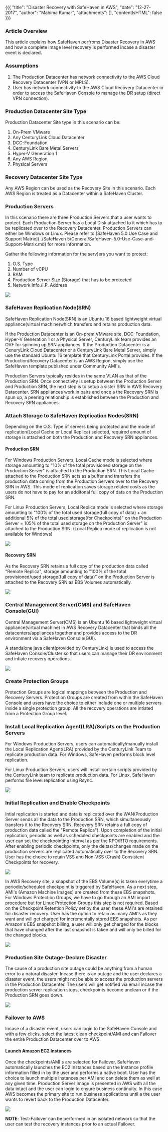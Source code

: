 {{{
  "title": "Disaster Recovery with SafeHaven in AWS",
  "date": "12-27-2017",
  "author": "Mahima Kumar",
  "attachments": [],
  "contentIsHTML": false
}}}

### Article Overview
This article explains how SafeHaven perfroms Disaster Recovery in AWS and how a complete image level recovery is performed incase a disaster event is declared.

### Assumptions
1. The Production Datacenter has network connectivity to the AWS Cloud Recovery Datacenter (VPN or MPLS).
2. User has network connectivity to the AWS Cloud Recovery Datacenter in order to access the SafeHaven Console to manage the DR setup (direct VPN connection).

### Production Datacenter Site Type
Production Datacenter Site type in this scenario can be:

1. On-Prem VMware
2. Any CenturyLink Cloud Datacenter
3. DCC-Foundation
4. CenturyLink Bare Metal Servers
5. Hyper-V Generation 1
6. Any AWS Region
6. Physical Servers

### Recovery Datacenter Site Type
Any AWS Region can be used as the Recovery Site in this scenario. Each AWS Region is treated as a Datacenter within a SafeHaven Cluster.

### Production Servers
In this scenario there are three Production Servers that a user wants to protect. Each Production Server has a Local Disk attached to it which has to be replicated over to the Recovery Datacenter. Production Servers can either be Windows or Linux. Please refer to [SafeHaven 5.0 Use Case and Support Matrix](../SafeHaven 5/General/SafeHaven-5.0-Use-Case-and-Support-Matrix.md) for more information.

Gather the following information for the serv)ers you want to protect:

1. O.S. Type
2. Number of vCPU
3. RAM
4. Production Server Size (Storage) that has to be protected
5. Network Info./I.P. Address

![](../../images/SHOverview/DRinAWS/ProductionServer.PNG)

### SafeHaven Replication Node(SRN)
SafeHaven Replication Node(SRN) is an Ubuntu 16 based lightweight virtual appliance(virtual machine)which transfers and retains production data.

If the Production Datacenter is an On-prem VMware site, DCC-Foundation, Hyper-V Generation 1 or a Physical Server, CenturyLink team provides an OVF for spinning up SRN appliances. If the Production Datacenter is a CenuryLink Cloud Datacenter or a CenturyLink Bare Metal Server, simply use the standard Ubuntu 16 template that CenturyLink Portal provides. If the Production/Recovery Datacenter is an AWS Region, simply use the SafeHaven template published under Community AMI's.

Production Servers typically resides in the same VLAN as that of the Production SRN. Once connectivity is setup between the Production Server and Production SRN, the next step is to setup a sister SRN in AWS Recovery Datacenter. SRN appliances work in pairs and once a the Recovery SRN is spun up, a peering relationship is established between the Production and Recovery SRN appliances.

### Attach Storage to SafeHaven Replication Nodes(SRN)
Depending on the O.S. Type of servers being protected and the mode of replication(Local Cache or Local Replica) selected, required amount of storage is attached on both the Production and Recovery SRN appliances.

#### Production SRN
For Windows Production Servers, Local Cache mode is selected where storage amounting to "10% of the total provisioned storage on the Production Server" is attached to the Production SRN. This Local Cache attached to the Production SRN acts as a buffer and transfers the production data coming from the Production Servers over to the Recovery SRN in AWS. This mode of replication saves storage related costs as the users do not have to pay for an additonal full copy of data on the Production SRN.

For Linux Production Servers, Local Replica mode is selected where storage amounting to "100% of the total used storage(full copy of data) + an additional 5% of the total used storage(for Checkpoints)" on the Production Server = 105% of the total used storage on the Production Server" is attached to the Production SRN. (Local Replica mode of replication is not available for Windows)

![](../../images/SHOverview/DRinAWS/ProdSRN.PNG)

#### Recovery SRN
As the Recovery SRN retains a full copy of the production data called "Remote Replica", storage amounting to "100% of the total provisioned/used storage(full copy of data)" on the Production Server is attached to the Recovery SRN as EBS Volumes automatically.

![](../../images/SHOverview/DRinAWS/AWSSRN.PNG)

### Central Management Server(CMS) and SafeHaven Console(GUI)
Central Management Server(CMS) is an Ubuntu 16 based lightweight virtual appliance(virtual machine) in AWS Recovery Datacenter that binds all the datacenters/appliances together and provides access to the DR environment via a SafeHaven Console(GUI).

A standalone java client(provided by CenturyLink) is used to access the SafeHaven Console/Cluster so that users can manage their DR environment and intiate recovery operations.

![](../../images/SHOverview/DRinAWS/CMSandConsole.PNG)

### Create Protection Groups
Protection Groups are logical mappings between the Production and Recovery Servers. Protection Groups are created from within the SafeHaven Console and users have the choice to either include one or multiple servers inside a single protection group. All the recovery operations are intiated from a Protection Group level.

### Install Local Replication Agent(LRA)/Scripts on the Production Servers
For Windows Production Servers, users can automatically/manually install the Local Replication Agent(LRA) provided by the CenturyLink Team to replicate production data. For Windows, SafeHaven performs block level replication.

For Linux Production Servers, users will install certain scripts provided by the CenturyLink team to replicate production data. For Linux, SafeHaven performs file level replication using Rsync.

![](../../images/SHOverview/DRinAWS/LRA.PNG)

### Initial Replication and Enable Checkpoints
Intial replication is started and data is replicated over the WAN(Production Server sends all the data to the Production SRN, which simultaneously transfers it to the Recovery SRN. Recovery SRN retains a full copy of production data called the "Remote Replica"). Upon completion of the initial replication, periodic as well as scheduled checkpoints are enabled and the user can set the checkpointing interval as per the RPO/RTO requirements. After enabling periodic checkpoints, only the deltas/changes made on the production servers are replicated automatically over to the Recovery SRN. User has the choice to retain VSS and Non-VSS (Crash) Consistent Checkpoints for recovery.

![](../../images/SHOverview/DRinAWS/Replication.PNG)

In AWS Recovery site, a snapshot of the EBS Volume(s) is taken everytime a periodic/scheduled checkpoint is triggered by SafeHaven. As a next step, AMI's (Amazon Machine Images) are created from these EBS snapshots. For Windows Protection Groups, we have to go through an AMI import procedure but for Linux Protection Groups  this step is not required. Based on the Checkpoint Retention Policy set by the user, these AMI's are retained for disaster recovery. User has the option to retain as many AMI's as they want and will get charged for incrementally stored EBS snapshots. As per Amazon's EBS snapshot billing, a user will only get charged for the blocks that have changed after the last snapshot is taken and will only be billed for the changed blocks.

![](../../images/SHOverview/DRinAWS/AMI.PNG)

### Production Site Outage-Declare Disaster
The cause of a production site outage could be anything from a human error to a natural disaster. Incase there is an outage and the user declares a disaster event,  the users might not be able to access the production servers in the Production Datacenter. The users will get notified via email incase the production server replication stops, checkpoints become unclean or if the Production SRN goes down.

![](../../images/SHOverview/DRinAWS/failover.PNG)

### Failover to AWS
Incase of a disaster event, users can login to the SafeHaven Console and with a few clicks, select the latest clean checkpoint/AMI and can Failover the entire Production Datacenter over to AWS.

#### Launch Amazon EC2 Instances
Once the checkpoints/AMI's are selected for Failover, SafeHaven automatically launches the EC2 Instances based on the Instance profile information filled in by the user and performs a native boot. User has the choice to launch multiple instances per AMI and can delete them as well at any given time. Production Server Image is presented in AWS with all the data intact and the user can login to ensure business continuity. In this case AWS becomes the primary site to run business applications until a the user wants to revert back to the Production Datacenter.

![](../../images/SHOverview/DRinAWS/Instances.PNG)

**NOTE**: Test-Failover can be performed in an isolated network so that the user can test the recovery instances prior to an actual Failover.
